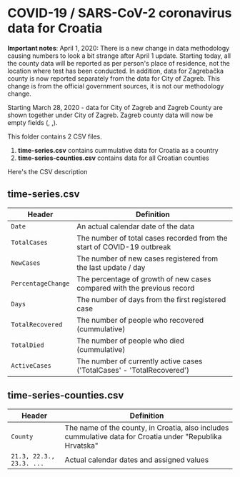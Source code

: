 # COVID-19 / SARS-CoV-2 coronavirus data for Croatia

**Important notes**: April 1, 2020: There is a new change in data methodology causing numbers to look a bit strange after April 1 update. Starting today, all the county data will be reported as per person's place of residence, not the location where test has been conducted. In addition, data for Zagrebačka county is now reported separately from the data for City of Zagreb. This change is from the official government sources, it is not our methodology change.

Starting March 28, 2020 - data for City of Zagreb and Zagreb County are shown together under City of Zagreb. Zagreb county data will now be empty fields (, ,).

This folder contains 2 CSV files.

1) **time-series.csv** contains cummulative data for Croatia as a country
2) **time-series-counties.csv** contains data for all Croatian counties


Here's the CSV description

## time-series.csv


Header | Definition
---|---------
`Date` | An actual calendar date of the data
`TotalCases` | The number of total cases recorded from the start of COVID-19 outbreak
`NewCases` | The number of new cases registered from the last update / day
`PercentageChange` | The percentage of growth of new cases compared with the previous record
`Days` | The number of days from the first registered case
`TotalRecovered` | The number of people who recovered (cummulative)
`TotalDied` | The number of people who died (cummulative)
`ActiveCases` | The number of currently active cases ('TotalCases' - 'TotalRecovered')


## time-series-counties.csv


Header | Definition
---|---------
`County` | The name of the county, in Croatia, also includes cummulative data for Croatia under "Republika Hrvatska"
`21.3, 22.3., 23.3. ...` | Actual calendar dates and assigned values

